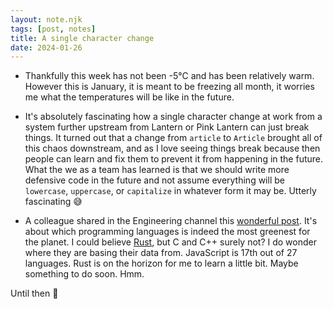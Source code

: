 ```yaml
---
layout: note.njk
tags: [post, notes]
title: A single character change
date: 2024-01-26
---
```


* Thankfully this week has not been -5°C and has been relatively warm. However this is January, it is meant to be freezing all month, it worries me what the temperatures will be like in the future.

* It's absolutely fascinating how a single character change at work from a system further upstream from Lantern or Pink Lantern can just break things. It turned out that a change from `article` to `Article` brought all of this chaos downstream, and as I love seeing things break because then people can learn and fix them to prevent it from happening in the future. What the we as a team has learned is that we should write more defensive code in the future and not assume everything will be `lowercase`, `uppercase`, or `capitalize` in whatever form it may be. Utterly fascinating 😅

* A colleague shared in the Engineering channel this [wonderful post](https://www.linkedin.com/posts/bytebytego_systemdesign-coding-interviewtips-activity-7156542626446344192-nmBJ). It's about which programming languages is indeed the most greenest for the planet. I could believe [Rust](https://www.rust-lang.org/), but C and C++ surely not? I do wonder where they are basing their data from. JavaScript is 17th out of 27 languages. Rust is on the horizon for me to learn a little bit. Maybe something to do soon. Hmm.

Until then 👋
